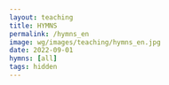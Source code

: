 ```yaml
---
layout: teaching
title: HYMNS
permalink: /hymns_en
image: wg/images/teaching/hymns_en.jpg
date: 2022-09-01
hymns: [all]
tags: hidden
---
```


